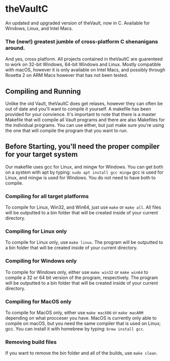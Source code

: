 # theVaultC
An updated and upgraded version of theVault, now in C. Available for Windows, Linux, and Intel Macs.
### The (new!) greatest jumble of cross-platform C shenanigans around.
And yes, cross platform. All projects contained in theVaultC are guarenteed to work on 32-bit Windows, 64-bit Windows and Linux. Mostly compatible with macOS, however it is only available on Intel Macs, and possibly through Rosetta 2 on ARM Macs however that has not been tested.
## Compiling and Running
Unlike the old Vault, theVaultC does get relases, however they can often be out of date and you'll want to compile it yourself. A makefile has been provided for your convience.
It's important to note that there is a master Makefile that will compile all Vault programs and there are also Makefiles for the individual programs. You can use either, but just make sure you're using the one that will compile the program that you want to run.
## Before Starting, you'll need the proper compiler for your target system
Our makefile uses gcc for Linux, and mingw for Windows.
You can get both on a system with apt by typing:
`sudo apt install gcc mingw`
gcc is used for Linux, and mingw is used for Windows. You do not need to have both to compile.
### Compiling for all target platforms
To compile for Linux, Win32, and Win64, just use `make` or `make all`. All files will be outputted to a bin folder that will be created inside of your current directory.
### Compiling for Linux only
To compile for Linux only, use `make linux`. The program will be outputted to a bin folder that will be created inside of your current directory.
### Compiling for Windows only
To compile for Windows only, either use `make win32` or `make win64` to compile a 32 or 64 bit version of the program, respectively. The program will be outputted to a bin folder that will be created inside of your current directory.
### Compiling for MacOS only
To compile for MacOS only, either use `make macX86` or `make macARM` depending on what procceser you have. MacOS is currently only able to compile on macOS, but you need the same compiler that is used on Linux; gcc. You can install it with homebrew by typing: `brew install gcc`.
### Removing build files
If you want to remove the bin folder and all of the builds, use `make clean`.
